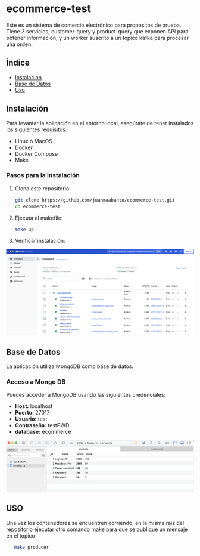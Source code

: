# ecommerce-test

Este es un sistema de comercio electrónico para propósitos de prueba. Tiene 3 servicios, customer-query y product-query que exponen API para obtener información, y un worker suscrito a un tópico kafka para procesar una orden.

## Índice
- [Instalación](#instalación)
- [Base de Datos](#base-de-datos)
- [Uso](#uso)

## Instalación

Para levantar la aplicación en el entorno local, asegúrate de tener instalados los siguientes requisitos:

- Linux ó MacOS
- Docker
- Docker Compose
- Make

### Pasos para la instalación

1. Clona este repositorio:

   ```sh
   git clone https://github.com/juanmaabanto/ecommerce-test.git
   cd ecommerce-test
   ```

2. Ejecuta el makefile:

   ```sh
   make up
   ```

3. Verificar instalación:

![Docker Desktop](https://github.com/juanmaabanto/ecommerce-test/blob/main/screenshots/docker.png)

## Base de Datos

La aplicación utiliza MongoDB como base de datos.

### Acceso a Mongo DB

Puedes acceder a MongoDB usando las siguientes credenciales:

- **Host:** localhost
- **Puerto:** 27017
- **Usuario:** test
- **Contraseña:** testPWD
- **database:** ecommerce

![Tables](https://github.com/juanmaabanto/ecommerce-test/blob/main/screenshots/tables.png)

## USO

Una vez los contenedores se encuentren corriendo, en la misma raíz del repositorio ejecutar otro comando make para que se publique un mensaje en el topico

```sh
   make producer
   ```
